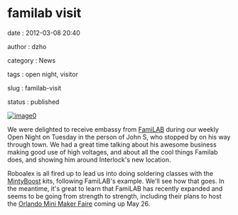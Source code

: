 familab visit
=============

date
:   2012-03-08 20:40

author
:   dzho

category
:   News

tags
:   open night, visitor

slug
:   familab-visit

status
:   published

[![image0](http://interlockroc.wpengine.com/wp-content/uploads/2012/03/familab-xray-john-640x480-300x168.jpg)](http://interlockroc.wpengine.com/wp-content/uploads/2012/03/familab-xray-john-640x480.jpg)

We were delighted to receive embassy from [FamiLAB](http://familab.org)
during our weekly Open Night on Tuesday in the person of John S, who
stopped by on his way through town. We had a great time talking about
his awesome business making good use of high voltages, and about all the
cool things Familab does, and showing him around Interlock's new
location.

Roboalex is all fired up to lead us into doing soldering classes with
the [MintyBoost](http://www.ladyada.net/make/mintyboost/) kits,
following FamiLAB's example. We'll see how that goes. In the meantime,
it's great to learn that FamiLAB has recently expanded and seems to be
going from strength to strength, including their plans to host the
[Orlando Mini Maker Faire](http://www.orlandominimakerfaire.com/) coming
up May 26.
